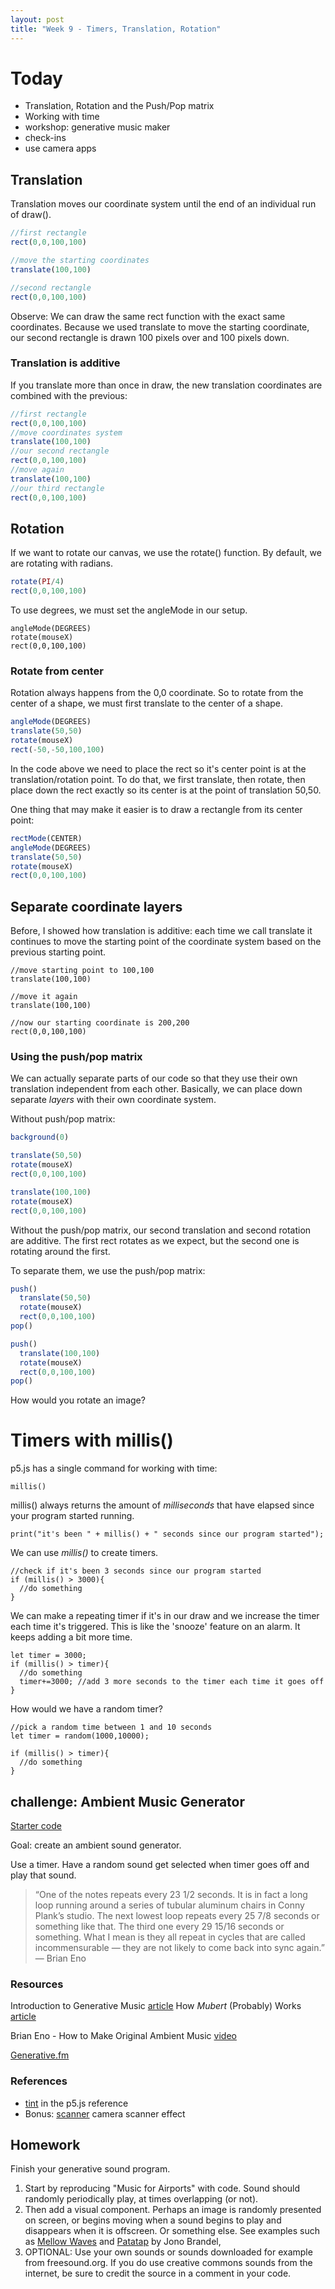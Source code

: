 ```yaml
---
layout: post
title: "Week 9 - Timers, Translation, Rotation"
---
```


# Today

- Translation, Rotation and the Push/Pop matrix
- Working with time
- workshop: generative music maker
- check-ins
- use camera apps

## Translation

Translation moves our coordinate system until the end of an individual run of draw().

```js
//first rectangle
rect(0,0,100,100)

//move the starting coordinates
translate(100,100)

//second rectangle
rect(0,0,100,100)
```

Observe: We can draw the same rect function with the exact same coordinates. Because we used translate to move the starting coordinate, our second rectangle is drawn 100 pixels over and 100 pixels down.


### Translation is additive

If you translate more than once in draw, the new translation coordinates are combined with the previous:

```js
//first rectangle
rect(0,0,100,100)
//move coordinates system
translate(100,100)
//our second rectangle
rect(0,0,100,100)
//move again
translate(100,100)
//our third rectangle
rect(0,0,100,100)
```

## Rotation

If we want to rotate our canvas, we use the rotate() function. By default, we are rotating with radians.

```js
rotate(PI/4)
rect(0,0,100,100)
```

To use degrees, we must set the angleMode in our setup.

```
angleMode(DEGREES)
rotate(mouseX)
rect(0,0,100,100)
```

### Rotate from center

Rotation always happens from the 0,0 coordinate. So to rotate from the center of a shape, we must first translate to the center of a shape.

```js
angleMode(DEGREES)
translate(50,50)
rotate(mouseX)
rect(-50,-50,100,100)
```

In the code above we need to place the rect so it's center point is at the translation/rotation point. To do that, we first translate, then rotate, then place down the rect exactly so its center is at the point of translation 50,50.

One thing that may make it easier is to draw a rectangle from its center point:

```js
rectMode(CENTER)
angleMode(DEGREES)
translate(50,50)
rotate(mouseX)
rect(0,0,100,100)
```

## Separate coordinate layers

Before, I showed how translation is additive: each time we call translate it continues to move the starting point of the coordinate system based on the previous starting point.

```
//move starting point to 100,100
translate(100,100)

//move it again
translate(100,100)

//now our starting coordinate is 200,200
rect(0,0,100,100)
```

### Using the push/pop matrix

We can actually separate parts of our code so that they use their own translation independent from each other. Basically, we can place down separate *layers* with their own coordinate system.

Without push/pop matrix:

```js
background(0)

translate(50,50)
rotate(mouseX)
rect(0,0,100,100)

translate(100,100)
rotate(mouseX)
rect(0,0,100,100)
```

Without the push/pop matrix, our second translation and second rotation are additive. The first rect rotates as we expect, but the second one is rotating around the first.

To separate them, we use the push/pop matrix:

```js
push()
  translate(50,50)
  rotate(mouseX)
  rect(0,0,100,100)
pop()

push()
  translate(100,100)
  rotate(mouseX)
  rect(0,0,100,100)
pop()
```

How would you rotate an image?


# Timers with millis()

p5.js has a single command for working with time:

```
millis()
```

millis() always returns the amount of *milliseconds* that have elapsed since your program started running.

```
print("it's been " + millis() + " seconds since our program started");
```

We can use *millis()* to create timers.

```
//check if it's been 3 seconds since our program started
if (millis() > 3000){
  //do something
}
```

We can make a repeating timer if it's in our draw and we increase the timer each time it's triggered. This is like the 'snooze' feature on an alarm. It keeps adding a bit more time.

```
let timer = 3000;
if (millis() > timer){
  //do something
  timer+=3000; //add 3 more seconds to the timer each time it goes off
}
```

How would we have a random timer?

```
//pick a random time between 1 and 10 seconds
let timer = random(1000,10000); 

if (millis() > timer){
  //do something
}
```

## challenge: Ambient Music Generator

[Starter code](https://editor.p5js.org/2sman/sketches/FA8XATe3q)

Goal: create an ambient sound generator.

Use a timer. Have a random sound get selected when timer goes off and play that sound.

> “One of the notes repeats every 23 1/2 seconds. It is in fact a long loop running around a series of tubular aluminum chairs in Conny Plank’s studio. The next lowest loop repeats every 25 7/8 seconds or something like that. The third one every 29 15/16 seconds or something. What I mean is they all repeat in cycles that are called incommensurable — they are not likely to come back into sync again.” — Brian Eno

### Resources

Introduction to Generative Music [article](https://medium.com/@metalex9/introduction-to-generative-music-91e00e4dba11)
How *Mubert* (Probably) Works [article](https://medium.com/@metalex9/how-mubert-probably-works-e44de23c45bd)

Brian Eno - How to Make Original Ambient Music [video](https://www.youtube.com/watch?v=RqHKX4BDJ1Q)

[Generative.fm](https://generative.fm/)

### References

- [tint](https://p5js.org/reference/#/p5/tint) in the p5.js reference
- Bonus: [scanner](https://editor.p5js.org/2sman/sketches/lpHzd_apl) camera scanner effect

## Homework

Finish your generative sound program.

1. Start by reproducing "Music for Airports" with code. Sound should randomly periodically play, at times overlapping (or not).
2. Then add a visual component. Perhaps an image is randomly presented on screen, or begins moving when a sound begins to play and disappears when it is offscreen. Or something else. See examples such as [Mellow Waves](https://www.jono.fyi/Mellow-Waves) and [Patatap](https://www.jono.fyi/Patatap) by Jono Brandel, 
3. OPTIONAL: Use your own sounds or sounds downloaded for example from freesound.org. If you do use creative commons sounds from the internet, be sure to credit the source in a comment in your code.
